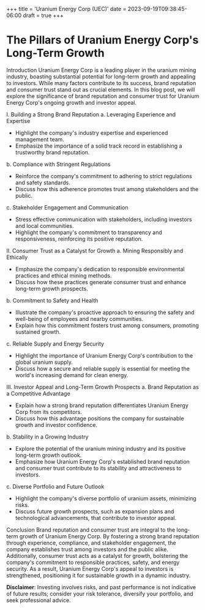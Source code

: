 +++
title = 'Uranium Energy Corp (UEC)'
date = 2023-09-19T09:38:45-06:00
draft = true
+++
# The Pillars of Uranium Energy Corp's Long-Term Growth

Introduction
Uranium Energy Corp is a leading player in the uranium mining industry, boasting substantial potential for long-term growth and appealing to investors. While many factors contribute to its success, brand reputation and consumer trust stand out as crucial elements. In this blog post, we will explore the significance of brand reputation and consumer trust for Uranium Energy Corp's ongoing growth and investor appeal.

I. Building a Strong Brand Reputation
a. Leveraging Experience and Expertise
   - Highlight the company's industry expertise and experienced management team.
   - Emphasize the importance of a solid track record in establishing a trustworthy brand reputation.

b. Compliance with Stringent Regulations
   - Reinforce the company's commitment to adhering to strict regulations and safety standards.
   - Discuss how this adherence promotes trust among stakeholders and the public.

c. Stakeholder Engagement and Communication
   - Stress effective communication with stakeholders, including investors and local communities.
   - Highlight the company's commitment to transparency and responsiveness, reinforcing its positive reputation.

II. Consumer Trust as a Catalyst for Growth
a. Mining Responsibly and Ethically
   - Emphasize the company's dedication to responsible environmental practices and ethical mining methods.
   - Discuss how these practices generate consumer trust and enhance long-term growth prospects.

b. Commitment to Safety and Health
   - Illustrate the company's proactive approach to ensuring the safety and well-being of employees and nearby communities.
   - Explain how this commitment fosters trust among consumers, promoting sustained growth.

c. Reliable Supply and Energy Security
   - Highlight the importance of Uranium Energy Corp's contribution to the global uranium supply.
   - Discuss how a secure and reliable supply is essential for meeting the world's increasing demand for clean energy.

III. Investor Appeal and Long-Term Growth Prospects
a. Brand Reputation as a Competitive Advantage
   - Explain how a strong brand reputation differentiates Uranium Energy Corp from its competitors.
   - Discuss how this advantage positions the company for sustainable growth and investor confidence.

b. Stability in a Growing Industry 
   - Explore the potential of the uranium mining industry and its positive long-term growth outlook.
   - Emphasize how Uranium Energy Corp's established brand reputation and consumer trust contribute to its stability and attractiveness to investors.

c. Diverse Portfolio and Future Outlook
   - Highlight the company's diverse portfolio of uranium assets, minimizing risks.
   - Discuss future growth prospects, such as expansion plans and technological advancements, that contribute to investor appeal.

Conclusion
Brand reputation and consumer trust are integral to the long-term growth of Uranium Energy Corp. By fostering a strong brand reputation through experience, compliance, and stakeholder engagement, the company establishes trust among investors and the public alike. Additionally, consumer trust acts as a catalyst for growth, bolstering the company's commitment to responsible practices, safety, and energy security. As a result, Uranium Energy Corp's appeal to investors is strengthened, positioning it for sustainable growth in a dynamic industry.


**Disclaimer**: Investing involves risks, and past performance is not indicative of future results; consider your risk tolerance, diversify your portfolio, and seek professional advice.
